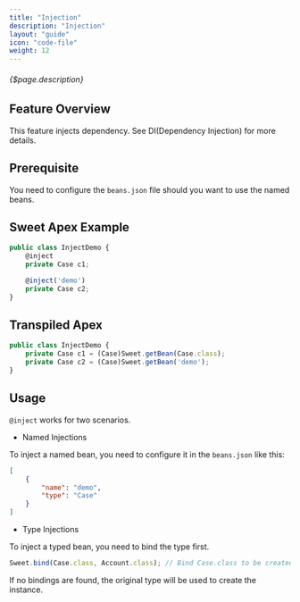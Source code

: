 ```yaml
---
title: "Injection"
description: "Injection"
layout: "guide"
icon: "code-file"
weight: 12
---
```


###### {$page.description}

<article id="1">

## Feature Overview

This feature injects dependency. See DI(Dependency Injection) for more details.

</article>

<article id="2">

## Prerequisite

You need to configure the `beans.json` file should you want to use the named beans.

</article>

<article id="3">

## Sweet Apex Example

```javascript
public class InjectDemo {
    @inject
    private Case c1;

    @inject('demo')
    private Case c2;
}
```

</article>

<article id="4">

## Transpiled Apex

```javascript
public class InjectDemo {
    private Case c1 = (Case)Sweet.getBean(Case.class);
    private Case c2 = (Case)Sweet.getBean('demo');
}
```

</article>

<article id="5">

## Usage

`@inject` works for two scenarios.

- Named Injections

To inject a named bean, you need to configure it in the `beans.json` like this:

```JSON
[
    {
        "name": "demo",
        "type": "Case"
    }
]
```

- Type Injections

To inject a typed bean, you need to bind the type first.

```javascript
Sweet.bind(Case.class, Account.class); // Bind Case.class to be created by Account.class
```

If no bindings are found, the original type will be used to create the instance.

</article>
